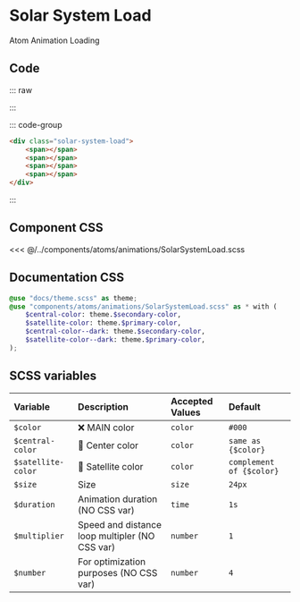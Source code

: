 # Solar System Load
<Badge type="tip">Atom</Badge> <Badge type="info">Animation</Badge> <Badge type="info">Loading</Badge>

## Code

::: raw
<div class="dev-section">
    <div class="solar-system-load">
        <span></span>
        <span></span>
        <span></span>
        <span></span>
    </div>
</div>
:::

::: code-group
```html
<div class="solar-system-load">
    <span></span>
    <span></span>
    <span></span>
    <span></span>
</div>
```
:::

## Component CSS

<<< @/../components/atoms/animations/SolarSystemLoad.scss

## Documentation CSS

```scss
@use "docs/theme.scss" as theme;
@use "components/atoms/animations/SolarSystemLoad.scss" as * with (
    $central-color: theme.$secondary-color,
    $satellite-color: theme.$primary-color,
    $central-color--dark: theme.$secondary-color,
    $satellite-color--dark: theme.$primary-color,
);
```

## SCSS variables

| Variable           | Description                                    | Accepted Values | Default                  |
|:-------------------|:-----------------------------------------------|:----------------|:-------------------------|
| `$color`           | :x: MAIN color                                 | `color`         | `#000`                   |
| `$central-color`   | :first_quarter_moon_with_face: Center color    | `color`         | `same as {$color}`       |
| `$satellite-color` | :first_quarter_moon_with_face: Satellite color | `color`         | `complement of {$color}` |
| `$size`            | Size                                           | `size`          | `24px`                   |
| `$duration`        | Animation duration (NO CSS var)                | `time`          | `1s`                     |
| `$multiplier`      | Speed and distance loop multipler (NO CSS var) | `number`        | `1`                      |
| `$number`          | For optimization purposes (NO CSS var)         | `number`        | `4`                      |


<style lang="scss">
@use "docs/theme.scss" as theme;
@use "components/atoms/animations/SolarSystemLoad.scss" as * with (
    $central-color: theme.$secondary-color,
    $satellite-color: theme.$primary-color,
    $central-color--dark: theme.$secondary-color,
    $satellite-color--dark: theme.$primary-color,
);
</style>
